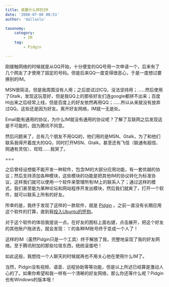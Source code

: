 ```yaml
---
title: 我要什么样的IM
date: '2008-07-08 00:51'
author: 'dallaslu'

taxonomy:
    category:
        - IM
    tag:
        - Pidgin

---
```

刚接触网络的时候就是从QQ开始，十分便宜的QQ号用一次申请一个，后来有了几个网友了才使用了固定的号码。但是后来QQ一度变得很恶心，于是一度想过要换别的IM。

MSN很简洁，但是我周围没有人用；之后尝试过ICQ，没法坚持用；……然后使用了Gtalk，发现这玩意好，但是我QQ上的那些好友们连google都拼不出来；百度Hi出来之后经常上线，但是百度上的好友依然再用QQ；……所以从来就没有放弃过QQ。这些还是因为好友。离开好友网络，IM就一无是处。

Email能有通用的协议，为什么IM就没有通用的协议呢？了解了互联网之后发现这是不可能的，因为腾讯不同意。

然后问题来了，总有几个朋友不用QQ的，他们用的是MSN、Gtalk，为了和他们联系我得开着庞大的QQ，同时打开MSN、Gtalk，甚至还有飞信（联通有超信、网通有灵信）、旺旺……我哭了。

===

之后曾经设想能不能开发一种软件，包含IM的大部分应用功能，有一套优越的协议；然后支持添加各种模块，这些模块的功能是把其他IM的协议转化为标准协议，这样我们就可以使用一个软件来管理所有IM上的联系人了；通过这样的模式，我们甚至能为某种论坛和网站程序开发出模块，然后我们就爽了，打开一个软件，就可以联系上所有的好友。

所幸的是，我终于发现了这样的一款软件，就是 <a href="http://pidgin.im" target="_blank">Pidgin</a> 。之前一直没有长期应用这个软件的打算，直到我<a href="https://dallas.lu/last-month-with-ubuntu/">投入Ubuntu的怀抱</a>。

对于这个软件的体验我提说一点。在好友的图标上面右键，点击展开，把这个好友的其他账户拖进去，就会发现：丫的各种IM账号终于变成一个人了！

这样的IM（虽然Pidgin只是一个工具）终于解放了我，完整地呈现了我的好友网络。至于腾讯附加的那些垃圾东西，统统滚蛋吧！

如此这般，我想找一个人聊天的时候就再也不用关心他在使用什么IM了。

当然，Pidgin没有视频、语音、远程协助等等功能，但是以上所述已经算是激动人心的了。如果你希望和我一样有一个清晰的好友网络，那么你还等什么呢？Pidgin也有Windows的版本哦！
